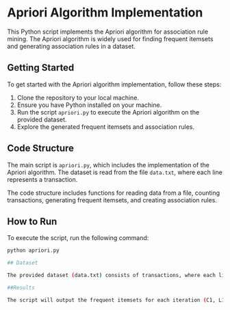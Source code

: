 
# Apriori Algorithm Implementation

This Python script implements the Apriori algorithm for association rule mining. The Apriori algorithm is widely used for finding frequent itemsets and generating association rules in a dataset.

## Getting Started

To get started with the Apriori algorithm implementation, follow these steps:

1. Clone the repository to your local machine.
2. Ensure you have Python installed on your machine.
3. Run the script `apriori.py` to execute the Apriori algorithm on the provided dataset.
4. Explore the generated frequent itemsets and association rules.

## Code Structure

The main script is `apriori.py`, which includes the implementation of the Apriori algorithm. The dataset is read from the file `data.txt`, where each line represents a transaction.

The code structure includes functions for reading data from a file, counting transactions, generating frequent itemsets, and creating association rules.

## How to Run

To execute the script, run the following command:

```bash
python apriori.py

## Dataset

The provided dataset (data.txt) consists of transactions, where each line represents a transaction, and items within each transaction are separated by space.

##Results

The script will output the frequent itemsets for each iteration (C1, L1, C2, L2, and so on) and eventually display the final set of association rules that meet the confidence threshold.

